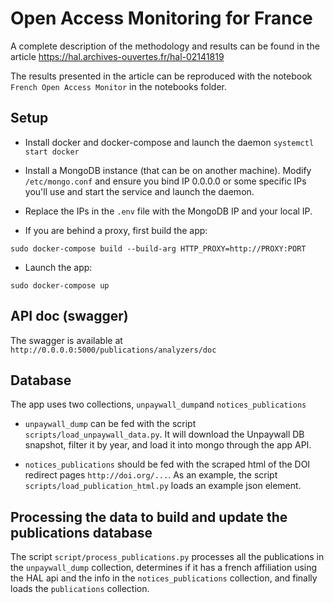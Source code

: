 # Open Access Monitoring for France

A complete description of the methodology and results can be found in the article <https://hal.archives-ouvertes.fr/hal-02141819>

The results presented in the article can be reproduced with the notebook `French Open Access Monitor` in the notebooks folder.

## Setup
 - Install docker and docker-compose and launch the daemon `systemctl start docker`

 - Install a MongoDB instance (that can be on another machine). Modify `/etc/mongo.conf` and ensure you bind IP 0.0.0.0 or some specific IPs you'll use and start the service and launch the daemon.

 - Replace the IPs in the `.env` file with the MongoDB IP and your local IP.

 - If you are behind a proxy, first build the app:

```
sudo docker-compose build --build-arg HTTP_PROXY=http://PROXY:PORT
```

 - Launch the app:
```
sudo docker-compose up
```

## API doc (swagger)
The swagger is available at `http://0.0.0.0:5000/publications/analyzers/doc`

## Database

The app uses two collections, `unpaywall_dump`and `notices_publications`

 - `unpaywall_dump` can be fed with the script `scripts/load_unpaywall_data.py`. It will download the Unpaywall DB snapshot, filter it by year, and load it into mongo through the app API.

 - `notices_publications` should be fed with the scraped html of the DOI redirect pages `http://doi.org/...`. As an example, the script `scripts/load_publication_html.py` loads an example json element.

## Processing the data to build and update the publications database

The script `script/process_publications.py` processes all the publications in the `unpaywall_dump` collection, determines if it has a french affiliation using the HAL api and the info in the `notices_publications` collection, and finally loads the `publications` collection.
